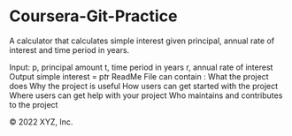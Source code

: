 # Coursera-Git-Practice
A calculator that calculates simple interest given principal, annual rate of interest and time period in years.

Input:
   p, principal amount
   t, time period in years
   r, annual rate of interest
Output
   simple interest = p*t*r
ReadMe File can contain :
   What the project does
   Why the project is useful
   How users can get started with the project
   Where users can get help with your project
   Who maintains and contributes to the project


© 2022 XYZ, Inc.
